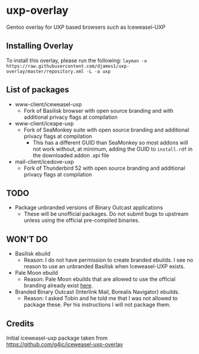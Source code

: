 # uxp-overlay
Gentoo overlay for UXP based browsers such as Iceweasel-UXP

## Installing Overlay
To install this overlay, please run the following:
`layman -o https://raw.githubusercontent.com/djames1/uxp-overlay/master/repository.xml -L -a uxp`

## List of packages
- www-client/iceweasel-uxp
    - Fork of Basilisk browser with open source branding and with additional
      privacy flags at compilation
- www-client/iceape-uxp
    - Fork of SeaMonkey suite with open source branding and additional privacy
      flags at compilation
        - This has a different GUID than SeaMonkey so most addons will not work
          without, at minimum, adding the GUID to `install.rdf` in the
          downloaded addon .xpi file
- mail-client/icedove-uxp
    - Fork of Thunderbird 52 with open source branding and additional privacy
      flags at compilation

## TODO
- Package unbranded versions of Binary Outcast applications
    - These will be unofficial packages. Do not submit bugs to upstream unless
      using the official pre-compiled binaries.

## WON'T DO
- Basilisk ebuild
    - Reason: I do not have permission to create branded ebuilds. I see no
      reason to use an unbranded Basilisk when Iceweasel-UXP exists.
- Pale Moon ebuild
    - Reason: Pale Moon ebuilds that are allowed to use the official branding
      already exist [here](https://github.com/deu/palemoon-overlay).
- Branded Binary Outcast (Interlink Mail, Borealis Navigator) ebuilds.
    - Reason: I asked Tobin and he told me that I was not allowed to package
      these. Per his instructions I will not package them.

## Credits
Initial iceweasel-uxp package taken from https://github.com/g4jc/iceweasel-uxp-overlay
